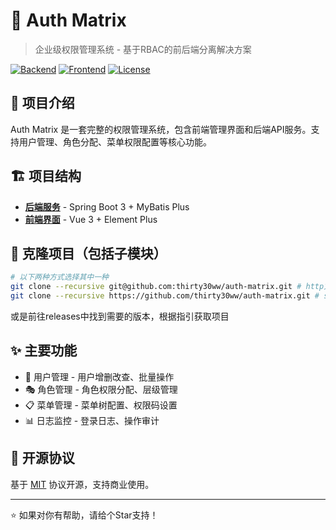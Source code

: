# 🔐 Auth Matrix

> 企业级权限管理系统 - 基于RBAC的前后端分离解决方案

[![Backend](https://img.shields.io/badge/Backend-Spring%20Boot-green)](https://github.com/thirty30ww/auth-matrix-backend)
[![Frontend](https://img.shields.io/badge/Frontend-Vue3-blue)](https://github.com/thirty30ww/auth-matrix-frontend)
[![License](https://img.shields.io/badge/License-MIT-blue)](LICENSE)

## 📖 项目介绍

Auth Matrix 是一套完整的权限管理系统，包含前端管理界面和后端API服务。支持用户管理、角色分配、菜单权限配置等核心功能。

## 🏗️ 项目结构

- **[后端服务](https://github.com/thirty30ww/auth-matrix-backend)** - Spring Boot 3 + MyBatis Plus
- **[前端界面](https://github.com/thirty30ww/auth-matrix-frontend)** - Vue 3 + Element Plus

## 🚀 克隆项目（包括子模块）

```bash
# 以下两种方式选择其中一种
git clone --recursive git@github.com:thirty30ww/auth-matrix.git # http方式
git clone --recursive https://github.com/thirty30ww/auth-matrix.git # ssh方式
```

或是前往releases中找到需要的版本，根据指引获取项目

## ✨ 主要功能

- 👥 用户管理 - 用户增删改查、批量操作
- 🎭 角色管理 - 角色权限分配、层级管理
- 📋 菜单管理 - 菜单树配置、权限码设置
- 📊 日志监控 - 登录日志、操作审计

## 📄 开源协议

基于 [MIT](LICENSE) 协议开源，支持商业使用。

---

⭐ 如果对你有帮助，请给个Star支持！